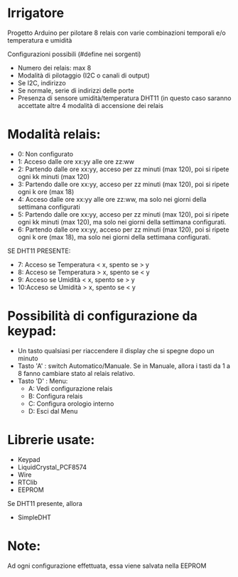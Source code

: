 # Irrigatore
Progetto Arduino per pilotare 8 relais con varie combinazioni temporali e/o temperatura e umidità

Configurazioni possibili (#define nei sorgenti)
- Numero dei relais: max 8
- Modalità di pilotaggio (I2C o canali di output)
- Se I2C, indirizzo 
- Se normale, serie di indirizzi delle porte
- Presenza di sensore umidità/temperatura DHT11 (in questo caso saranno accettate altre 4 modalità
  di accensione dei relais


# Modalità relais:
- 0: Non configurato
- 1: Acceso dalle ore xx:yy alle ore zz:ww
- 2: Partendo dalle ore xx:yy, acceso per zz minuti (max 120), poi si ripete ogni kk minuti (max 120)
- 3: Partendo dalle ore xx:yy, acceso per zz minuti (max 120), poi si ripete ogni k ore (max 18)
- 4: Acceso dalle ore xx:yy alle ore zz:ww, ma solo nei giorni della settimana configurati
- 5: Partendo dalle ore xx:yy, acceso per zz minuti (max 120), poi si ripete ogni kk minuti (max 120),
   ma solo nei giorni della settimana configurati.
- 6: Partendo dalle ore xx:yy, acceso per zz minuti (max 120), poi si ripete ogni k ore (max 18),
   ma solo nei giorni della settimana configurati.

SE DHT11 PRESENTE:
- 7: Acceso se Temperatura < x, spento se > y
- 8: Acceso se Temperatura > x, spento se < y
- 9: Acceso se Umidità < x, spento se > y
- 10:Acceso se Umidità > x, spento se < y

# Possibilità di configurazione da keypad:
- Un tasto qualsiasi per riaccendere il display che si spegne dopo un minuto
- Tasto 'A' : switch Automatico/Manuale. Se in Manuale, allora i tasti da 1 a 8 fanno cambiare stato al relais relativo.
- Tasto 'D' : Menu: 
  - A: Vedi configurazione relais
  - B: Configura relais
  - C: Configura orologio interno
  - D: Esci dal Menu
 # Librerie usate:
 - Keypad
 - LiquidCrystal_PCF8574
 - Wire
 - RTClib
 - EEPROM

 Se DHT11 presente, allora 
 - SimpleDHT
 # Note:
 Ad ogni configurazione effettuata, essa viene salvata nella EEPROM
   
